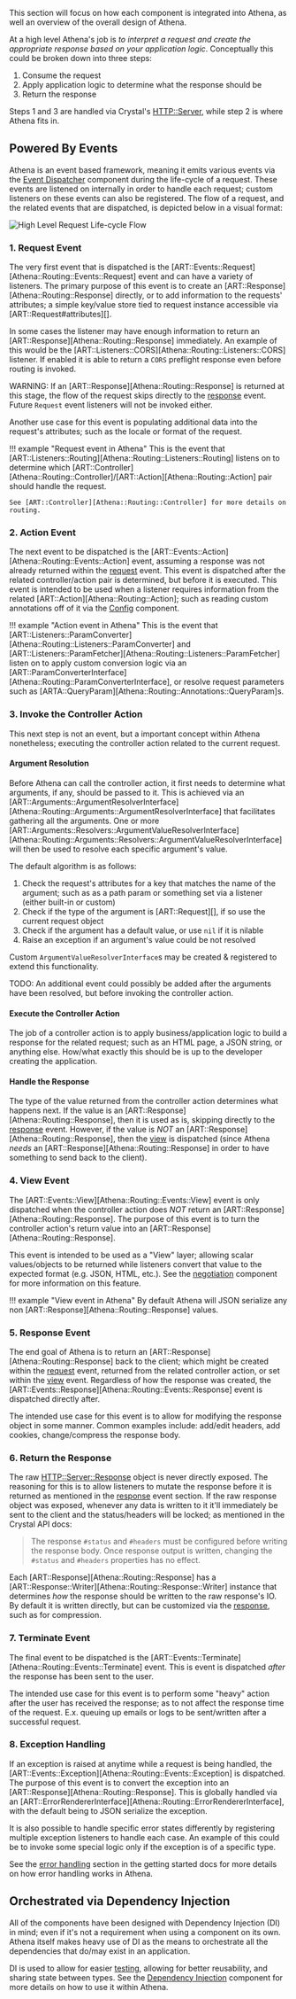 This section will focus on how each component is integrated into Athena, as well an overview of the overall design of Athena.

At a high level Athena's job is *to interpret a request and create the appropriate response based on your application logic*.  Conceptually this could be broken down into three steps:

1. Consume the request
2. Apply application logic to determine what the response should be
3. Return the response

Steps 1 and 3 are handled via Crystal's [HTTP::Server](https://crystal-lang.org/api/HTTP/Server.html), while step 2 is where Athena fits in.

## Powered By Events

Athena is an event based framework, meaning it emits various events via the [Event Dispatcher](event_dispatcher.md) component during the life-cycle of a request.  These events are listened on internally in order to handle each request; custom listeners on these events can also be registered.  The flow of a request, and the related events that are dispatched, is depicted below in a visual format:

![High Level Request Life-cycle Flow](../img/Athena.png)

### 1. Request Event

The very first event that is dispatched is the [ART::Events::Request][Athena::Routing::Events::Request] event and can have a variety of listeners.  The primary purpose of this event is to create an [ART::Response][Athena::Routing::Response] directly, or to add information to the requests' attributes; a simple key/value store tied to request instance accessible via [ART::Request#attributes][].

In some cases the listener may have enough information to return an [ART::Response][Athena::Routing::Response] immediately.  An example of this would be the [ART::Listeners::CORS][Athena::Routing::Listeners::CORS] listener.  If enabled it is able to return a `CORS` preflight response even before routing is invoked.

WARNING: If an [ART::Response][Athena::Routing::Response] is returned at this stage, the flow of the request skips directly to the [response](#5-response-event) event.  Future `Request` event listeners will not be invoked either.

Another use case for this event is populating additional data into the request's attributes; such as the locale or format of the request.

!!! example "Request event in Athena"
    This is the event that [ART::Listeners::Routing][Athena::Routing::Listeners::Routing] listens on to determine which [ART::Controller][Athena::Routing::Controller]/[ART::Action][Athena::Routing::Action] pair should handle the request.

    See [ART::Controller][Athena::Routing::Controller] for more details on routing.

### 2. Action Event

The next event to be dispatched is the [ART::Events::Action][Athena::Routing::Events::Action] event, assuming a response was not already returned within the [request](#1-request-event) event.  This event is dispatched after the related controller/action pair is determined, but before it is executed.  This event is intended to be used when a listener requires information from the related [ART::Action][Athena::Routing::Action]; such as reading custom annotations off of it via the [Config](config.md) component.

!!! example "Action event in Athena"
    This is the event that [ART::Listeners::ParamConverter][Athena::Routing::Listeners::ParamConverter] and [ART::Listeners::ParamFetcher][Athena::Routing::Listeners::ParamFetcher] listen on to apply custom conversion logic via an [ART::ParamConverterInterface][Athena::Routing::ParamConverterInterface], or resolve request parameters such as [ARTA::QueryParam][Athena::Routing::Annotations::QueryParam]s.

### 3. Invoke the Controller Action

This next step is not an event, but a important concept within Athena nonetheless; executing the controller action related to the current request.

#### Argument Resolution

Before Athena can call the controller action, it first needs to determine what arguments, if any, should be passed to it.  This is achieved via an [ART::Arguments::ArgumentResolverInterface][Athena::Routing::Arguments::ArgumentResolverInterface] that facilitates gathering all the arguments.  One or more [ART::Arguments::Resolvers::ArgumentValueResolverInterface][Athena::Routing::Arguments::Resolvers::ArgumentValueResolverInterface] will then be used to resolve each specific argument's value.

The default algorithm is as follows:

1. Check the request's attributes for a key that matches the name of the argument; such as as a path param or something set via a listener (either built-in or custom)
1. Check if the type of the argument is [ART::Request][], if so use the current request object
1. Check if the argument has a default value, or use `nil` if it is nilable
1. Raise an exception if an argument's value could be not resolved

Custom `ArgumentValueResolverInterface`s may be created & registered to extend this functionality.

TODO: An additional event could possibly be added after the arguments have been resolved, but before invoking the controller action.

#### Execute the Controller Action

The job of a controller action is to apply business/application logic to build a response for the related request; such as an HTML page, a JSON string, or anything else.  How/what exactly this should be is up to the developer creating the application.

#### Handle the Response

The type of the value returned from the controller action determines what happens next.  If the value is an [ART::Response][Athena::Routing::Response], then it is used as is, skipping directly to the [response](#5-response-event) event.  However, if the value is _NOT_ an [ART::Response][Athena::Routing::Response], then the [view](#4-view-event) is dispatched (since Athena _needs_ an [ART::Response][Athena::Routing::Response] in order to have something to send back to the client).

### 4. View Event

The [ART::Events::View][Athena::Routing::Events::View] event is only dispatched when the controller action does _NOT_ return an [ART::Response][Athena::Routing::Response].  The purpose of this event is to turn the controller action's return value into an [ART::Response][Athena::Routing::Response].

This event is intended to be used as a "View" layer; allowing scalar values/objects to be returned while listeners convert that value to the expected format (e.g. JSON, HTML, etc.).  See the [negotiation](/components/negotiation) component for more information on this feature.

!!! example "View event in Athena"
    By default Athena will JSON serialize any non [ART::Response][Athena::Routing::Response] values.

### 5. Response Event

The end goal of Athena is to return an [ART::Response][Athena::Routing::Response] back to the client; which might be created within the [request](#1-request-event) event, returned from the related controller action, or set within the [view](#4-view-event) event.  Regardless of how the response was created, the [ART::Events::Response][Athena::Routing::Events::Response] event is dispatched directly after.

The intended use case for this event is to allow for modifying the response object in some manner.  Common examples include: add/edit headers, add cookies, change/compress the response body.

### 6. Return the Response

The raw [HTTP::Server::Response](https://crystal-lang.org/api/HTTP/Server/Response.html) object is never directly exposed.  The reasoning for this is to allow listeners to mutate the response before it is returned as mentioned in the [response](#5-response-event) event section.  If the raw response object was exposed, whenever any data is written to it it'll immediately be sent to the client and the status/headers will be locked; as mentioned in the Crystal API docs:

> The response `#status` and `#headers` must be configured before writing the response body. Once response output is written, changing the `#status` and `#headers` properties has no effect.

Each [ART::Response][Athena::Routing::Response] has a [ART::Response::Writer][Athena::Routing::Response::Writer] instance that determines _how_ the response should be written to the raw response's IO.  By default it is written directly, but can be customized via the [response](#5-response-event), such as for compression.

### 7. Terminate Event

The final event to be dispatched is the [ART::Events::Terminate][Athena::Routing::Events::Terminate] event.  This is event is dispatched _after_ the response has been sent to the user.

The intended use case for this event is to perform some "heavy" action after the user has received the response; as to not affect the response time of the request.  E.x. queuing up emails or logs to be sent/written after a successful request.

### 8. Exception Handling

If an exception is raised at anytime while a request is being handled, the [ART::Events::Exception][Athena::Routing::Events::Exception] is dispatched.  The purpose of this event is to convert the exception into an [ART::Response][Athena::Routing::Response].  This is globally handled via an [ART::ErrorRendererInterface][Athena::Routing::ErrorRendererInterface], with the default being to JSON serialize the exception.

It is also possible to handle specific error states differently by registering multiple exception listeners to handle each case.  An example of this could be to invoke some special logic only if the exception is of a specific type.

See the [error handling](../getting_started/README.md#error-handling) section in the getting started docs for more details on how error handling works in Athena.

## Orchestrated via Dependency Injection

All of the components have been designed with Dependency Injection (DI) in mind; even if it's not a requirement when using a component on its own.  Athena itself makes heavy use of DI as the means to orchestrate all the dependencies that do/may exist in an application.

DI is used to allow for easier [testing](../getting_started/advanced_usage.md#testing), allowing for better reusability, and sharing state between types.  See the [Dependency Injection](dependency_injection.md) component for more details on how to use it within Athena.
